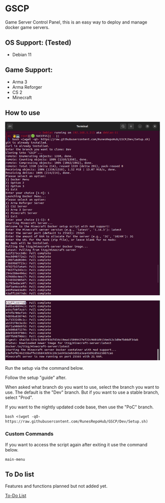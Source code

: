 # GSCP
Game Server Control Panel, this is an easy way to deploy and manage docker game servers.

## OS Support: (Tested)

* Debian 11

## Game Support:

* Arma 3
* Arma Reforger
* CS 2
* Minecraft

## How to use

![Alt text](Docs/image.png)

![Alt text](Docs/image-1.png)

Run the setup via the command below.

Follow the setup "guide" after.

When asked what branch do you want to use, select the branch you want to use. The default is the "Dev" branch. But if you want to use a stable branch, select "Prod".

If you want to the nightly updated code base, then use the "PoC" branch.

```
bash <(wget -qO- https://raw.githubusercontent.com/RunesRepoHub/GSCP/Dev/Setup.sh)
```

### Custom Commands 

If you want to access the script again after exiting it use the command below.

```
main-menu
```

## To Do list

Features and functions planned but not added yet.

[To-Do List](Docs/To-do-list.md)
